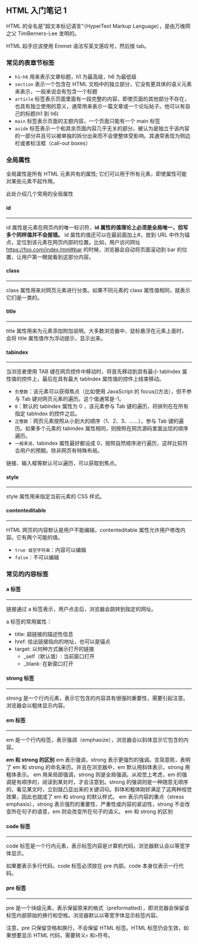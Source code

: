 ## HTML 入门笔记 1

HTML 的全名是”超文本标记语言“（HyperText Markup Language），是由万维网之父 TimBerners-Lee 发明的。

HTML 起手应该使用 Emmet 语法写英文感叹号，然后按 tab。

### 常见的表章节标签

- `h1~h6` 用来表示文章标题，h1 为最高级，h6 为最低级
- `section` 表示一个包含在 HTML 文档中的独立部分，它没有更具体的语义元素来表示，一般来说会有包含一个标题
- `article` 标签表示页面里面有一段完整的内容，即使页面的其他部分不存在，也具有独立使用的意义，通常用来表示一篇文章或一个论坛帖子。他可以有自己的标题(h1 到 h6)
- `main` 标签表示页面的主题内容，一个页面只能有一个 main 标签
- `aside` 标签表示一个和其余页面内容几乎无关的部分，被认为是独立于该内容的一部分并且可以被单独的拆分出来而不会使整体受影响。其通常表现为侧边栏或者标注框（call-out boxes）

### 全局属性

全局属性是所有 HTML 元素共有的属性; 它们可以用于所有元素，即使属性可能对某些元素不起作用。

此处介绍几个常用的全局属性

#### id

---

id 属性是元素在网页内的唯一标识符，**id 属性的值理论上必须是全局唯一，但写多个同样值并不会报错。** id 属性的值还可以在最前面加上#，放到 URL 中作为锚点，定位到该元素在网页内部的位置。比如，用户访问网址 https://foo.com/index.html#bar 的时候，浏览器会自动将页面滚动到 bar 的位置，让用户第一眼就看到这部分内容。

#### class

---

class 属性用来对网页元素进行分类。如果不同元素的 class 属性值相同，就表示它们是一类的。

#### title

---

title 属性用来为元素添加附加说明。大多数浏览器中，鼠标悬浮在元素上面时，会将 title 属性值作为浮动提示，显示出来。

#### tabindex

---

当浏览者使用 TAB 键在网页控件中移动时，将首先移动到具有最小 tabIndex 属性值的控件上，最后在具有最大 tabIndex 属性值的控件上结束移动。

- `负整数`：该元素可以获得焦点（比如使用 JavaScript 的 focus()方法），但不参与 Tab 键对网页元素的遍历。这个值通常是-1。
- `0`：默认的 tabIndex 属性为 0 ，该元素参与 Tab 键的遍历，将排列在在所有指定 tabIndex 的控件之后。
- `正整数`：网页元素按照从小到大的顺序（1、2、3、……），参与 Tab 键的遍历。如果多个元素的 tabindex 属性相同，则按照在网页源码里面出现的顺序遍历。
- `一般来说，`tabindex 属性最好都设成 0，按照自然顺序进行遍历，这样比较符合用户的预期，除非网页有特殊布局。

链接、输入框等默认可以遍历，可以获取到焦点。

#### style

---

style 属性用来指定当前元素的 CSS 样式。

#### contenteditable

---

HTML 网页的内容默认是用户不能编辑，contenteditable 属性允许用户修改内容。它有两个可能的值。

- `true 或空字符串`：内容可以编辑
- `false`：不可以编辑

### 常见的内容标签

#### a 标签

---

链接通过 a 标签表示，用户点击后，浏览器会跳转到指定的网址。

a 标签的常用属性：

- title:  超链接的描述性信息
- href: 给出链接指向的地址，也可以是锚点
- target: 以何种方式展示打开的链接
  - \_self（默认值）: 当前窗口打开
  - \_blank: 在新窗口打开

#### strong 标签

---

strong 是一个行内元素，表示它包含的内容具有很强的重要性，需要引起注意。浏览器会以粗体显示内容。

#### em 标签

---

em 是一个行内标签，表示强调（emphasize），浏览器会以斜体显示它包含的内容。

**em 和 strong 的区别**
em 表示强调，strong 表示更强烈的强调。言简意赅，表明了 em 和 strong 的命名来历。并且在浏览器中，em 默认用斜体表示，strong 用粗体表示。
em 用来局部强调，strong 则是全局强调。从视觉上考虑，em 的强调是有顺序的，阅读到某处时，才会注意到。strong 的强调则是一种随意无顺序的，看见某文时，立刻就凸显出来的关键词句。斜体和粗体刚好满足了这两种视觉效果，因此也就成了 em 和 strong 的默认样式。
em 表示内容的重点（stress emphasis），strong 表示强烈的重要性、严重性或内容的紧迫性，strong 不会改变所在句子的语意，em 则会改变所在句子的语义。
em 和 strong 的区别

#### code 标签

---

code 标签是一个行内元素，表示标签内容是计算机代码，浏览器默认会以等宽字体显示。

如果要表示多行代码，code 标签必须放在 pre 内部。code 本身仅表示一行代码。

#### pre 标签

---

pre 是一个块级元素，表示保留原来的格式（preformatted），即浏览器会保留该标签内部原始的换行和空格。浏览器默认以等宽字体显示标签内容。

注意，pre 只保留空格和换行，不会保留 HTML 标签。HTML 标签仍会生效，如果想要显示 HTML 代码，需要转义`<` 和`>`符号。
